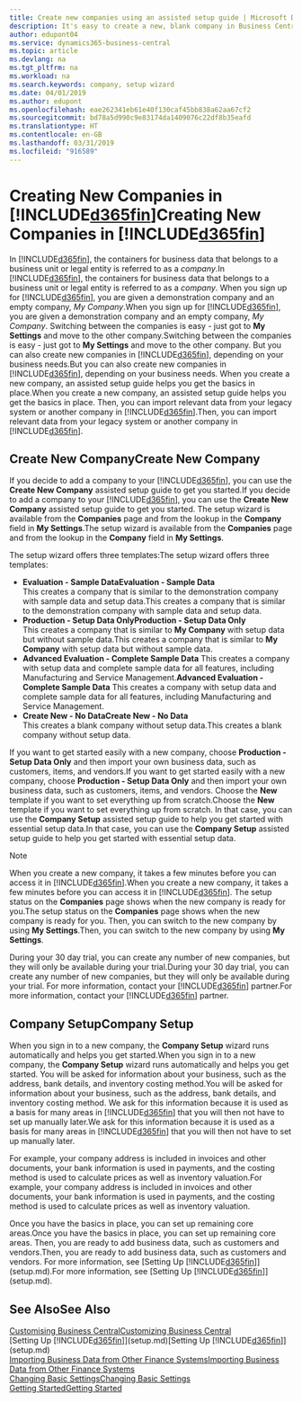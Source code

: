 ```yaml
---
title: Create new companies using an assisted setup guide | Microsoft Docs
description: It's easy to create a new, blank company in Business Central. An assisted setup guide helps you through the steps, and you can import your existing business data.
author: edupont04
ms.service: dynamics365-business-central
ms.topic: article
ms.devlang: na
ms.tgt_pltfrm: na
ms.workload: na
ms.search.keywords: company, setup wizard
ms.date: 04/01/2019
ms.author: edupont
ms.openlocfilehash: eae262341eb61e40f130caf45bb838a62aa67cf2
ms.sourcegitcommit: bd78a5d990c9e83174da1409076c22df8b35eafd
ms.translationtype: HT
ms.contentlocale: en-GB
ms.lasthandoff: 03/31/2019
ms.locfileid: "916589"
---
```

# <a name="creating-new-companies-in-included365finincludesd365finmdmd"></a><span data-ttu-id="ce8c7-104">Creating New Companies in [!INCLUDE[d365fin](includes/d365fin_md.md)]</span><span class="sxs-lookup"><span data-stu-id="ce8c7-104">Creating New Companies in [!INCLUDE[d365fin](includes/d365fin_md.md)]</span></span>
<span data-ttu-id="ce8c7-105">In [!INCLUDE[d365fin](includes/d365fin_md.md)], the containers for business data that belongs to a business unit or legal entity is referred to as a *company*.</span><span class="sxs-lookup"><span data-stu-id="ce8c7-105">In [!INCLUDE[d365fin](includes/d365fin_md.md)], the containers for business data that belongs to a business unit or legal entity is referred to as a *company*.</span></span> <span data-ttu-id="ce8c7-106">When you sign up for [!INCLUDE[d365fin](includes/d365fin_md.md)], you are given a demonstration company and an empty company, *My Company*.</span><span class="sxs-lookup"><span data-stu-id="ce8c7-106">When you sign up for [!INCLUDE[d365fin](includes/d365fin_md.md)], you are given a demonstration company and an empty company, *My Company*.</span></span> <span data-ttu-id="ce8c7-107">Switching between the companies is easy - just got to **My Settings** and move to the other company.</span><span class="sxs-lookup"><span data-stu-id="ce8c7-107">Switching between the companies is easy - just got to **My Settings** and move to the other company.</span></span> <span data-ttu-id="ce8c7-108">But you can also create new companies in [!INCLUDE[d365fin](includes/d365fin_md.md)], depending on your business needs.</span><span class="sxs-lookup"><span data-stu-id="ce8c7-108">But you can also create new companies in [!INCLUDE[d365fin](includes/d365fin_md.md)], depending on your business needs.</span></span> <span data-ttu-id="ce8c7-109">When you create a new company, an assisted setup guide helps you get the basics in place.</span><span class="sxs-lookup"><span data-stu-id="ce8c7-109">When you create a new company, an assisted setup guide helps you get the basics in place.</span></span> <span data-ttu-id="ce8c7-110">Then, you can import relevant data from your legacy system or another company in [!INCLUDE[d365fin](includes/d365fin_md.md)].</span><span class="sxs-lookup"><span data-stu-id="ce8c7-110">Then, you can import relevant data from your legacy system or another company in [!INCLUDE[d365fin](includes/d365fin_md.md)].</span></span>  

## <a name="create-new-company"></a><span data-ttu-id="ce8c7-111">Create New Company</span><span class="sxs-lookup"><span data-stu-id="ce8c7-111">Create New Company</span></span>
<span data-ttu-id="ce8c7-112">If you decide to add a company to your [!INCLUDE[d365fin](includes/d365fin_md.md)], you can use the **Create New Company** assisted setup guide to get you started.</span><span class="sxs-lookup"><span data-stu-id="ce8c7-112">If you decide to add a company to your [!INCLUDE[d365fin](includes/d365fin_md.md)], you can use the **Create New Company** assisted setup guide to get you started.</span></span> <span data-ttu-id="ce8c7-113">The setup wizard is available from the **Companies** page and from the lookup in the **Company** field in **My Settings**.</span><span class="sxs-lookup"><span data-stu-id="ce8c7-113">The setup wizard is available from the **Companies** page and from the lookup in the **Company** field in **My Settings**.</span></span>  

<span data-ttu-id="ce8c7-114">The setup wizard offers three templates:</span><span class="sxs-lookup"><span data-stu-id="ce8c7-114">The setup wizard offers three templates:</span></span>

-   <span data-ttu-id="ce8c7-115">**Evaluation - Sample Data**</span><span class="sxs-lookup"><span data-stu-id="ce8c7-115">**Evaluation - Sample Data**</span></span>  
    <span data-ttu-id="ce8c7-116">This creates a company that is similar to the demonstration company with sample data and setup data.</span><span class="sxs-lookup"><span data-stu-id="ce8c7-116">This creates a company that is similar to the demonstration company with sample data and setup data.</span></span>  
-   <span data-ttu-id="ce8c7-117">**Production - Setup Data Only**</span><span class="sxs-lookup"><span data-stu-id="ce8c7-117">**Production - Setup Data Only**</span></span>  
    <span data-ttu-id="ce8c7-118">This creates a company that is similar to **My Company** with setup data but without sample data.</span><span class="sxs-lookup"><span data-stu-id="ce8c7-118">This creates a company that is similar to **My Company** with setup data but without sample data.</span></span>
-   <span data-ttu-id="ce8c7-119">**Advanced Evaluation - Complete Sample Data** This creates a company with setup data and complete sample data for all features, including Manufacturing and Service Management.</span><span class="sxs-lookup"><span data-stu-id="ce8c7-119">**Advanced Evaluation - Complete Sample Data** This creates a company with setup data and complete sample data for all features, including Manufacturing and Service Management.</span></span>
-   <span data-ttu-id="ce8c7-120">**Create New - No Data**</span><span class="sxs-lookup"><span data-stu-id="ce8c7-120">**Create New - No Data**</span></span>  
    <span data-ttu-id="ce8c7-121">This creates a blank company without setup data.</span><span class="sxs-lookup"><span data-stu-id="ce8c7-121">This creates a blank company without setup data.</span></span>  

<span data-ttu-id="ce8c7-122">If you want to get started easily with a new company, choose **Production - Setup Data Only** and then import your own business data, such as customers, items, and vendors.</span><span class="sxs-lookup"><span data-stu-id="ce8c7-122">If you want to get started easily with a new company, choose **Production - Setup Data Only** and then import your own business data, such as customers, items, and vendors.</span></span> <span data-ttu-id="ce8c7-123">Choose the **New** template if you want to set everything up from scratch.</span><span class="sxs-lookup"><span data-stu-id="ce8c7-123">Choose the **New** template if you want to set everything up from scratch.</span></span> <span data-ttu-id="ce8c7-124">In that case, you can use the **Company Setup** assisted setup guide to help you get started with essential setup data.</span><span class="sxs-lookup"><span data-stu-id="ce8c7-124">In that case, you can use the **Company Setup** assisted setup guide to help you get started with essential setup data.</span></span>  

> [!NOTE]  
>   <span data-ttu-id="ce8c7-125">When you create a new company, it takes a few minutes before you can access it in [!INCLUDE[d365fin](includes/d365fin_md.md)].</span><span class="sxs-lookup"><span data-stu-id="ce8c7-125">When you create a new company, it takes a few minutes before you can access it in [!INCLUDE[d365fin](includes/d365fin_md.md)].</span></span> <span data-ttu-id="ce8c7-126">The setup status on the **Companies** page shows when the new company is ready for you.</span><span class="sxs-lookup"><span data-stu-id="ce8c7-126">The setup status on the **Companies** page shows when the new company is ready for you.</span></span> <span data-ttu-id="ce8c7-127">Then, you can switch to the new company by using **My Settings**.</span><span class="sxs-lookup"><span data-stu-id="ce8c7-127">Then, you can switch to the new company by using **My Settings**.</span></span>  

<span data-ttu-id="ce8c7-128">During your 30 day trial, you can create any number of new companies, but they will only be available during your trial.</span><span class="sxs-lookup"><span data-stu-id="ce8c7-128">During your 30 day trial, you can create any number of new companies, but they will only be available during your trial.</span></span> <span data-ttu-id="ce8c7-129">For more information, contact your [!INCLUDE[d365fin](includes/d365fin_md.md)] partner.</span><span class="sxs-lookup"><span data-stu-id="ce8c7-129">For more information, contact your [!INCLUDE[d365fin](includes/d365fin_md.md)] partner.</span></span>  

## <a name="company-setup"></a><span data-ttu-id="ce8c7-130">Company Setup</span><span class="sxs-lookup"><span data-stu-id="ce8c7-130">Company Setup</span></span>
<span data-ttu-id="ce8c7-131">When you sign in to a new company, the **Company Setup** wizard runs automatically and helps you get started.</span><span class="sxs-lookup"><span data-stu-id="ce8c7-131">When you sign in to a new company, the **Company Setup** wizard runs automatically and helps you get started.</span></span> <span data-ttu-id="ce8c7-132">You will be asked for information about your business, such as the address, bank details, and inventory costing method.</span><span class="sxs-lookup"><span data-stu-id="ce8c7-132">You will be asked for information about your business, such as the address, bank details, and inventory costing method.</span></span> <span data-ttu-id="ce8c7-133">We ask for this information because it is used as a basis for many areas in [!INCLUDE[d365fin](includes/d365fin_md.md)] that you will then not have to set up manually later.</span><span class="sxs-lookup"><span data-stu-id="ce8c7-133">We ask for this information because it is used as a basis for many areas in [!INCLUDE[d365fin](includes/d365fin_md.md)] that you will then not have to set up manually later.</span></span>  

<span data-ttu-id="ce8c7-134">For example, your company address is included in invoices and other documents, your bank information is used in payments, and the costing method is used to calculate prices as well as inventory valuation.</span><span class="sxs-lookup"><span data-stu-id="ce8c7-134">For example, your company address is included in invoices and other documents, your bank information is used in payments, and the costing method is used to calculate prices as well as inventory valuation.</span></span>  

<span data-ttu-id="ce8c7-135">Once you have the basics in place, you can set up remaining core areas.</span><span class="sxs-lookup"><span data-stu-id="ce8c7-135">Once you have the basics in place, you can set up remaining core areas.</span></span> <span data-ttu-id="ce8c7-136">Then, you are ready to add business data, such as customers and vendors.</span><span class="sxs-lookup"><span data-stu-id="ce8c7-136">Then, you are ready to add business data, such as customers and vendors.</span></span> <span data-ttu-id="ce8c7-137">For more information, see [Setting Up [!INCLUDE[d365fin](includes/d365fin_md.md)]](setup.md).</span><span class="sxs-lookup"><span data-stu-id="ce8c7-137">For more information, see [Setting Up [!INCLUDE[d365fin](includes/d365fin_md.md)]](setup.md).</span></span>  

## <a name="see-also"></a><span data-ttu-id="ce8c7-138">See Also</span><span class="sxs-lookup"><span data-stu-id="ce8c7-138">See Also</span></span>
[<span data-ttu-id="ce8c7-139">Customising Business Central</span><span class="sxs-lookup"><span data-stu-id="ce8c7-139">Customizing Business Central</span></span>](ui-customizing-overview.md)  
<span data-ttu-id="ce8c7-140">[Setting Up [!INCLUDE[d365fin](includes/d365fin_md.md)]](setup.md)</span><span class="sxs-lookup"><span data-stu-id="ce8c7-140">[Setting Up [!INCLUDE[d365fin](includes/d365fin_md.md)]](setup.md)</span></span>  
[<span data-ttu-id="ce8c7-141">Importing Business Data from Other Finance Systems</span><span class="sxs-lookup"><span data-stu-id="ce8c7-141">Importing Business Data from Other Finance Systems</span></span>](across-import-data-configuration-packages.md)  
[<span data-ttu-id="ce8c7-142">Changing Basic Settings</span><span class="sxs-lookup"><span data-stu-id="ce8c7-142">Changing Basic Settings</span></span>](ui-change-basic-settings.md)  
[<span data-ttu-id="ce8c7-143">Getting Started</span><span class="sxs-lookup"><span data-stu-id="ce8c7-143">Getting Started</span></span>](product-get-started.md)  
